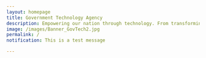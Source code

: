```yaml
---
layout: homepage
title: Government Technology Agency
description: Empowering our nation through technology. From transforming the delivery of Government Digital Services to building Smart Nation Infrastructure, GovTech uses technology to improve the lives of everyone in Singapore.
image: /images/Banner_GovTech2.jpg
permalink: /
notification: This is a test message

---
```

